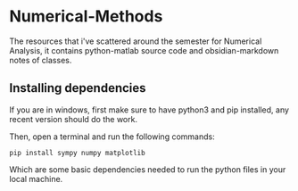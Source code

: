 # Numerical-Methods
The resources that i've scattered around the semester for Numerical Analysis, it contains python-matlab source code and obsidian-markdown notes of classes.

## Installing dependencies

If you are in windows, first make sure to have python3 and pip installed, any recent version should do the work.

Then, open a terminal and run the following commands:

`pip install sympy numpy matplotlib`

Which are some basic dependencies needed to run the python files in your local machine.